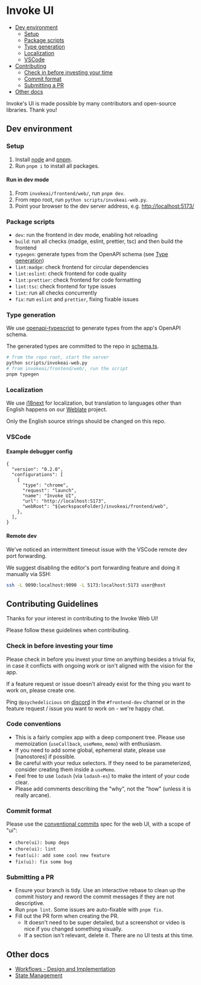 # Invoke UI

<!-- @import "[TOC]" {cmd="toc" depthFrom=2 depthTo=3 orderedList=false} -->

<!-- code_chunk_output -->

- [Dev environment](#dev-environment)
  - [Setup](#setup)
  - [Package scripts](#package-scripts)
  - [Type generation](#type-generation)
  - [Localization](#localization)
  - [VSCode](#vscode)
- [Contributing](#contributing)
  - [Check in before investing your time](#check-in-before-investing-your-time)
  - [Commit format](#commit-format)
  - [Submitting a PR](#submitting-a-pr)
- [Other docs](#other-docs)

<!-- /code_chunk_output -->

Invoke's UI is made possible by many contributors and open-source libraries. Thank you!

## Dev environment

### Setup

1. Install [node] and [pnpm].
1. Run `pnpm i` to install all packages.

#### Run in dev mode

1. From `invokeai/frontend/web/`, run `pnpm dev`.
1. From repo root, run `python scripts/invokeai-web.py`.
1. Point your browser to the dev server address, e.g. <http://localhost:5173/>

### Package scripts

- `dev`: run the frontend in dev mode, enabling hot reloading
- `build`: run all checks (madge, eslint, prettier, tsc) and then build the frontend
- `typegen`: generate types from the OpenAPI schema (see [Type generation])
- `lint:madge`: check frontend for circular dependencies
- `lint:eslint`: check frontend for code quality
- `lint:prettier`: check frontend for code formatting
- `lint:tsc`: check frontend for type issues
- `lint`: run all checks concurrently
- `fix`: run `eslint` and `prettier`, fixing fixable issues

### Type generation

We use [openapi-typescript] to generate types from the app's OpenAPI schema.

The generated types are committed to the repo in [schema.ts].

```sh
# from the repo root, start the server
python scripts/invokeai-web.py
# from invokeai/frontend/web/, run the script
pnpm typegen
```

### Localization

We use [i18next] for localization, but translation to languages other than English happens on our [Weblate] project.

Only the English source strings should be changed on this repo.

### VSCode

#### Example debugger config

```jsonc
{
  "version": "0.2.0",
  "configurations": [
    {
      "type": "chrome",
      "request": "launch",
      "name": "Invoke UI",
      "url": "http://localhost:5173",
      "webRoot": "${workspaceFolder}/invokeai/frontend/web",
    },
  ],
}
```

#### Remote dev

We've noticed an intermittent timeout issue with the VSCode remote dev port forwarding.

We suggest disabling the editor's port forwarding feature and doing it manually via SSH:

```sh
ssh -L 9090:localhost:9090 -L 5173:localhost:5173 user@host
```

## Contributing Guidelines

Thanks for your interest in contributing to the Invoke Web UI!

Please follow these guidelines when contributing.

### Check in before investing your time

Please check in before you invest your time on anything besides a trivial fix, in case it conflicts with ongoing work or isn't aligned with the vision for the app.

If a feature request or issue doesn't already exist for the thing you want to work on, please create one.

Ping `@psychedelicious` on [discord] in the `#frontend-dev` channel or in the feature request / issue you want to work on - we're happy chat.

### Code conventions

- This is a fairly complex app with a deep component tree. Please use memoization (`useCallback`, `useMemo`, `memo`) with enthusiasm.
- If you need to add some global, ephemeral state, please use [nanostores] if possible.
- Be careful with your redux selectors. If they need to be parameterized, consider creating them inside a `useMemo`.
- Feel free to use `lodash` (via `lodash-es`) to make the intent of your code clear.
- Please add comments describing the "why", not the "how" (unless it is really arcane).

### Commit format

Please use the [conventional commits] spec for the web UI, with a scope of "ui":

- `chore(ui): bump deps`
- `chore(ui): lint`
- `feat(ui): add some cool new feature`
- `fix(ui): fix some bug`

### Submitting a PR

- Ensure your branch is tidy. Use an interactive rebase to clean up the commit history and reword the commit messages if they are not descriptive.
- Run `pnpm lint`. Some issues are auto-fixable with `pnpm fix`.
- Fill out the PR form when creating the PR.
  - It doesn't need to be super detailed, but a screenshot or video is nice if you changed something visually.
  - If a section isn't relevant, delete it. There are no UI tests at this time.

## Other docs

- [Workflows - Design and Implementation]
- [State Management]

[node]: https://nodejs.org/en/download/
[pnpm]: https://github.com/pnpm/pnpm
[discord]: https://discord.gg/ZmtBAhwWhy
[i18next]: https://github.com/i18next/react-i18next
[Weblate]: https://hosted.weblate.org/engage/invokeai/
[openapi-typescript]: https://github.com/drwpow/openapi-typescript
[Type generation]: #type-generation
[schema.ts]: ../src/services/api/schema.ts
[conventional commits]: https://www.conventionalcommits.org/en/v1.0.0/
[Workflows - Design and Implementation]: ./docs/WORKFLOWS_DESIGN_IMPLEMENTATION.md
[State Management]: ./docs/STATE_MGMT.md
